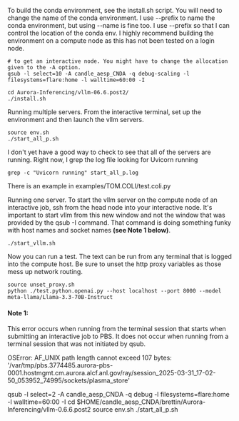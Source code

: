
To build the conda environment, see the install.sh script. You will need to change the
name of the conda environment. I use --prefix to name the conda environment, but using
--name is fine too. I use --prefix so that I can control the location of the conda env.
I highly recommend building the environment on a compute node as this has not been tested
on a login node.

```
# to get an interactive node. You might have to change the allocation given to the -A option.
qsub -l select=10 -A candle_aesp_CNDA -q debug-scaling -l filesystems=flare:home -l walltime=60:00 -I

cd Aurora-Inferencing/vllm-06.6.post2/
./install.sh
```

Running multiple servers.
From the interactive terminal, set up the environment and then launch the vllm servers.

```
source env.sh
./start_all_p.sh
```

I don't yet have a good way to check to see that all of the servers are running. Right now,
I grep the log file looking for Uvicorn running

```
grep -c "Uvicorn running" start_all_p.log
```

There is an example in examples/TOM.COLI/test.coli.py



Running one server.
To start the vllm server on the compute node of an interactive job, ssh from the head
node into your interactive node. It's important to start vllm from this new window and
not the window that was provided by the qsub -I command. That command is doing something
funky with host names and socket names <b>(see Note 1 below)</b>.

```
./start_vllm.sh
```

Now you can run a test. The text can be run from any terminal that is logged into the
compute host. Be sure to unset the http proxy variables as those mess up network routing.

```
source unset_proxy.sh
python ./test.python.openai.py --host localhost --port 8000 --model meta-llama/Llama-3.3-70B-Instruct
```

#### Note 1:
This error occurs when running from the terminal session that starts when submitting an interactive job
to PBS. It does not occur when running from a terminal session that was not initiated by qsub.

OSError: AF_UNIX path length cannot exceed 107 bytes: '/var/tmp/pbs.3774485.aurora-pbs-0001.hostmgmt.cm.aurora.alcf.anl.gov/ray/session_2025-03-31_17-02-50_053952_74995/sockets/plasma_store'


qsub -l select=2 -A candle_aesp_CNDA -q debug -l filesystems=flare:home -l walltime=60:00 -I
cd $HOME/candle_aesp_CNDA/brettin/Aurora-Inferencing/vllm-0.6.6.post2
source env.sh
./start_all_p.sh

